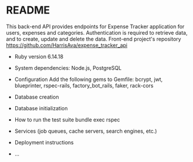# README

This back-end API provides endpoints for Expense Tracker application for users, expenses and categories. Authentication is required to retrieve data, and to create, update and delete the data.
Front-end project's repository https://github.com/HarrisAva/expense_tracker_api

* Ruby version 6.14.18

* System dependencies: Node.js, PostgreSQL

* Configuration
  Add the following gems to Gemfile: bcrypt, jwt, blueprinter, rspec-rails, factory_bot_rails, faker, rack-cors

* Database creation

* Database initialization

* How to run the test suite
  bundle exec rspec

* Services (job queues, cache servers, search engines, etc.)

* Deployment instructions

* ...
